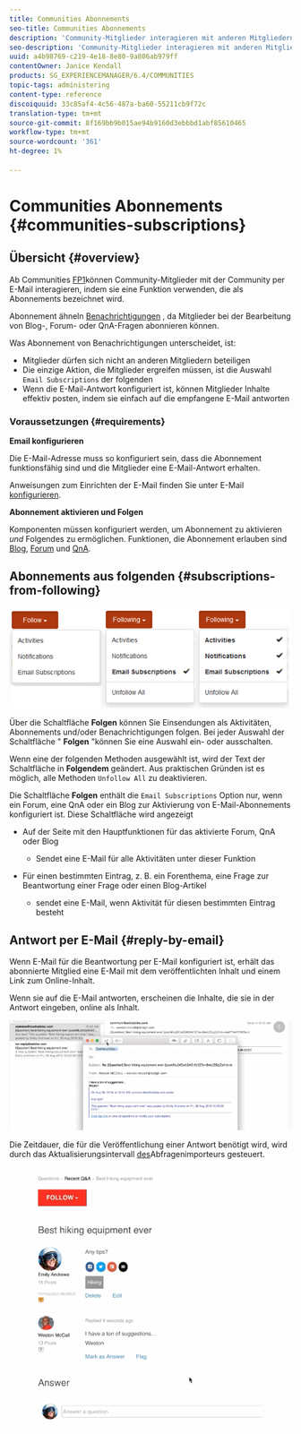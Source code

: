 ```yaml
---
title: Communities Abonnements
seo-title: Communities Abonnements
description: 'Community-Mitglieder interagieren mit anderen Mitgliedern per E-Mail '
seo-description: 'Community-Mitglieder interagieren mit anderen Mitgliedern per E-Mail '
uuid: a4b98769-c219-4e18-8e80-9a806ab979ff
contentOwner: Janice Kendall
products: SG_EXPERIENCEMANAGER/6.4/COMMUNITIES
topic-tags: administering
content-type: reference
discoiquuid: 33c85af4-4c56-487a-ba60-55211cb9f72c
translation-type: tm+mt
source-git-commit: 8f169bb9b015ae94b9160d3ebbbd1abf85610465
workflow-type: tm+mt
source-wordcount: '361'
ht-degree: 1%

---
```



# Communities Abonnements {#communities-subscriptions}

## Übersicht {#overview}

Ab Communities [FP1](deploy-communities.md#latestfeaturepack)können Community-Mitglieder mit der Community per E-Mail interagieren, indem sie eine Funktion verwenden, die als Abonnements bezeichnet wird.

Abonnement ähneln [Benachrichtigungen](notifications.md) , da Mitglieder bei der Bearbeitung von Blog-, Forum- oder QnA-Fragen abonnieren können.

Was Abonnement von Benachrichtigungen unterscheidet, ist:

* Mitglieder dürfen sich nicht an anderen Mitgliedern beteiligen
* Die einzige Aktion, die Mitglieder ergreifen müssen, ist die Auswahl `Email Subscriptions` der folgenden
* Wenn die E-Mail-Antwort konfiguriert ist, können Mitglieder Inhalte effektiv posten, indem sie einfach auf die empfangene E-Mail antworten

### Voraussetzungen {#requirements}

**Email konfigurieren**

Die E-Mail-Adresse muss so konfiguriert sein, dass die Abonnement funktionsfähig sind und die Mitglieder eine E-Mail-Antwort erhalten.

Anweisungen zum Einrichten der E-Mail finden Sie unter E-Mail [konfigurieren](email.md).

**Abonnement aktivieren und Folgen**

Komponenten müssen konfiguriert werden, um Abonnement zu aktivieren *und* Folgendes zu ermöglichen. Funktionen, die Abonnement erlauben sind [Blog](blog-feature.md), [Forum](forum.md) und [QnA](working-with-qna.md).

## Abonnements aus folgenden {#subscriptions-from-following}

![chlimage_1-5](assets/chlimage_1-5.png)

Über die Schaltfläche **Folgen** können Sie Einsendungen als Aktivitäten, Abonnements und/oder Benachrichtigungen folgen. Bei jeder Auswahl der Schaltfläche &quot; **Folgen** &quot;können Sie eine Auswahl ein- oder ausschalten.

Wenn eine der folgenden Methoden ausgewählt ist, wird der Text der Schaltfläche in **Folgendem** geändert. Aus praktischen Gründen ist es möglich, alle Methoden `Unfollow All` zu deaktivieren.

Die Schaltfläche **Folgen** enthält die `Email Subscriptions` Option nur, wenn ein Forum, eine QnA oder ein Blog zur Aktivierung von E-Mail-Abonnements konfiguriert ist. Diese Schaltfläche wird angezeigt

* Auf der Seite mit den Hauptfunktionen für das aktivierte Forum, QnA oder Blog

   * Sendet eine E-Mail für alle Aktivitäten unter dieser Funktion

* Für einen bestimmten Eintrag, z. B. ein Forenthema, eine Frage zur Beantwortung einer Frage oder einen Blog-Artikel

   * sendet eine E-Mail, wenn Aktivität für diesen bestimmten Eintrag besteht

## Antwort per E-Mail {#reply-by-email}

Wenn E-Mail für die Beantwortung per E-Mail [](email.md#configure-polling-importer)konfiguriert ist, erhält das abonnierte Mitglied eine E-Mail mit dem veröffentlichten Inhalt und einem Link zum Online-Inhalt.

Wenn sie auf die E-Mail antworten, erscheinen die Inhalte, die sie in der Antwort eingeben, online als Inhalt.

![chlimage_1-6](assets/chlimage_1-6.png)

Die Zeitdauer, die für die Veröffentlichung einer Antwort benötigt wird, wird durch das Aktualisierungsintervall [des](email.md#configure-polling-importer)Abfragenimporteurs gesteuert.

![chlimage_1-7](assets/chlimage_1-7.png)

